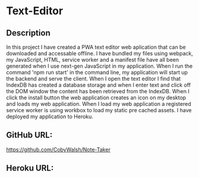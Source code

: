 # Text-Editor

## Description

In this project I have created a PWA text editor web aplication that can be downloaded and accessable offline. I have bundled my files using webpack, my JavaScript, HTML, service worker and a manifest file have all been generated when I use next-gen JavaScript in my application.  When I run the command 'npm run start' in the command line, my application will start up the backend and serve the client. When I open the text editor I find that IndexDB has created a database storage and when I enter text and click off the DOM window the content has been retrieved from the IndexDB. When I click the install button the web application creates an icon on my desktop and loads my web application. When I load my web application a registered service worker is using workbox to load my static pre cached assets. I have deployed my application to Heroku.

## GitHub URL:
https://github.com/CobyWalsh/Note-Taker

## Heroku URL:
